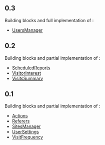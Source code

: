 ## 0.3

Building blocks and full implementation of :  
  * [UsersManager](http://developer.piwik.org/api-reference/reporting-api#UsersManager)  

## 0.2

Building blocks and partial implementation of :  
  * [ScheduledReports](http://developer.piwik.org/api-reference/reporting-api#ScheduledReports)  
  * [VisitorInterest](http://developer.piwik.org/api-reference/reporting-api#VisitorInterest)
  * [VisitsSummary](http://developer.piwik.org/api-reference/reporting-api#VisitsSummary)

## 0.1

Building blocks and partial implementation of :
  * [Actions](http://developer.piwik.org/api-reference/reporting-api#Actions)
  * [Referers](http://developer.piwik.org/api-reference/reporting-api#Referers)
  * [SitesManager](http://developer.piwik.org/api-reference/reporting-api#SitesManager)
  * [UserSettings](http://developer.piwik.org/api-reference/reporting-api#UserSettings)
  * [VisitFrequency](http://developer.piwik.org/api-reference/reporting-api#VisitFrequency)
